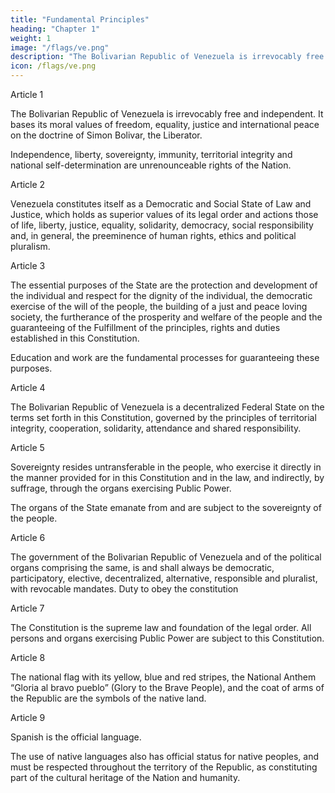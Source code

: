 ```yaml
---
title: "Fundamental Principles"
heading: "Chapter 1"
weight: 1
image: "/flags/ve.png"
description: "The Bolivarian Republic of Venezuela is irrevocably free and independent, basing its moral property and values of freedom, equality, justice and international peace on the doctrine of Simon Bolivar, the Liberator"
icon: /flags/ve.png
---
```


<!-- Preamble

The people of Venezuela, exercising their powers of creation and invoking the protection
of God, the historic example of our Liberator Simon Bolivar and the heroism and sacrifice
of our aboriginal ancestors and the forerunners and founders of a free and sovereign
nation; to the supreme end of reshaping the Republic to establish a democratic,
participatory and self-reliant, multiethnic and multicultural society in a just, federal and
decentralized State that embodies the values of freedom, independence, peace,
solidarity, the common good, the nation’s territorial integrity, comity and the rule of law
for this and future generations; guarantees the right to life, work, learning, education,
social justice and equality, without discrimination or subordination of any kind; promotes
peaceful cooperation among nations and furthers and strengthens Latin American
integration in accordance with the principle of nonintervention and national self-
determination of the people, the universal and indivisible guarantee of human rights, the
democratization of imitational society, nuclear disarmament, ecological balance and
environmental resources as the common and inalienable heritage of humanity;
exercising their innate power through their representatives comprising the National
Constituent Assembly, by their freely cast vote and in a democratic Referendum, hereby
ordain the following:  -->


<!-- TITLE I. FUNDAMENTAL PRINCIPLES -->

Article 1

The Bolivarian Republic of Venezuela is irrevocably free and independent. It bases its moral values of freedom, equality, justice and international peace on the doctrine of Simon Bolivar, the Liberator.

Independence, liberty, sovereignty, immunity, territorial integrity and national self-determination are unrenounceable rights of the Nation.

Article 2

Venezuela constitutes itself as a Democratic and Social State of Law and Justice, which holds as superior values of its legal order and actions those of life, liberty, justice, equality, solidarity, democracy, social responsibility and, in general, the preeminence of human rights, ethics and political pluralism.


Article 3

The essential purposes of the State are the protection and development of the individual and respect for the dignity of the individual, the democratic exercise of the will of the people, the building of a just and peace loving society, the furtherance of the prosperity and welfare of the people and the guaranteeing of the Fulfillment of the principles, rights and duties established in this Constitution.

Education and work are the fundamental processes for guaranteeing these purposes.


Article 4

The Bolivarian Republic of Venezuela is a decentralized Federal State on the terms set forth in this Constitution, governed by the principles of territorial integrity, cooperation, solidarity, attendance and shared responsibility.

Article 5

Sovereignty resides untransferable in the people, who exercise it directly in the manner provided for in this Constitution and in the law, and indirectly, by suffrage, through the organs exercising Public Power.

The organs of the State emanate from and are subject to the sovereignty of the people.


Article 6

The government of the Bolivarian Republic of Venezuela and of the political organs comprising the same, is and shall always be democratic, participatory, elective, decentralized, alternative, responsible and pluralist, with revocable mandates. Duty to obey the constitution


Article 7

The Constitution is the supreme law and foundation of the legal order. All persons and organs exercising Public Power are subject to this Constitution.


Article 8

The national flag with its yellow, blue and red stripes, the National Anthem “Gloria al bravo pueblo” (Glory to the Brave People), and the coat of arms of the Republic are the symbols of the native land.


Article 9

Spanish is the official language. 

The use of native languages also has official status for native peoples, and must be respected throughout the territory of the Republic, as constituting part of the cultural heritage of the Nation and humanity.
